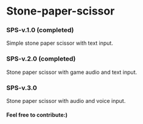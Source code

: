 # Stone-paper-scissor
### SPS-v.1.0 (completed)
 Simple stone paper scissor with text input.
### SPS-v.2.0 (completed)
Stone paper scissor with game audio and text input.
### SPS-v.3.0
Stone paper scissor with audio and voice input. 
#### Feel free to contribute:)


